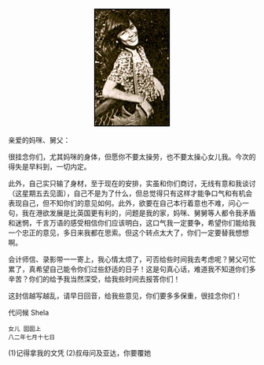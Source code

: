  <center>

![翁美玲](../../img/letter/5.jpg)

 </center>

亲爱的妈咪、舅父：

很挂念你们，尤其妈咪的身体，但愿你不要太操劳，也不要太操心女儿我。今次的得失是早料到，一切内定。

此外，自己实只输了身材，至于现在的安排，实虽和你们商讨，无线有意和我谈讨（这星期五去见面），自己不是为了什么，但总觉得只有这样才能争口气和有机会表现自己，但不知你们的意见如何。此外，欲要在自己本行着意也不难，问心一句，我在港欲发展是比英国更有利的，问题是我的家，妈咪、舅舅等人都令我矛盾和迷惘，千言万语的感受相信你们应该明白，这口气我一定要争，希望你们能给我一个忠正的意见，多日来我都在思索。但这个转点太大了，你们一定要替我想想啊。


会计师信、录影带一一寄上，我心情太烦了，可否给些时间我去考虑呢？舅父可忙累了，真希望自己能令你们过些舒适的日子！这是句真心话，难道我不知道你们多辛苦？你们的给予我当然深受，给我些时间去报答你们！

这封信越写越乱，请早日回音，给我些意见，你们要多多保重，很挂念你们！

代问候 Shela

    女儿 囡囡上
    八二年七月十七日

(1)记得拿我的文凭
(2)叔母问及亚达，你要覆她